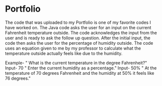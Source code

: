# Portfolio
The code that was uploaded to my Portfolio is one of my favorite codes I have worked on. The Java code asks the user for an input on the current Fahrenheit temperature outside. 
The code acknowledges the input from the user and is ready to ask the follow up question. After the initial input, the code then asks the user for the percentage of humidity outside. The code uses an equation given to me by my professor to calculate what the temperature outside actually feels like due to the humidity. 

Example- 
" What is the current temperature in the degree Fahrenheit?"
Input- 70
" Enter the current humidity as a percentage."
Input- 50%
" At the temperature of 70 degrees Fahrenheit and the humidity at 50% it feels like 76 degrees."

